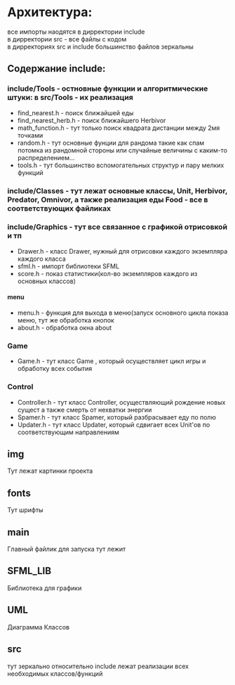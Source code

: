 # Архитектура:  
все импорты наодятся в дирректории include  
в дирректории src - все файлы с кодом  
в дирректориях src и include большинство файлов зеркальны  

## Содержание include:
### include/Tools - остновные функции и алгоритмические штуки: в src/Tools - их реализация   
+ find_nearest.h - поиск ближайшей еды   
+ find_nearest_herb.h - поиск ближайшего Herbivor  
+ math_function.h - тут только поиск квадрата дистанции между 2мя точками  
+ random.h - тут основные фунции для рандома такие как спам потомка из рандомной стороны или случайные величины с каким-то распределением...  
+ tools.h - тут большинство вспомогательных структур и пару мелких функций  

### include/Classes - тут лежат основные классы, Unit, Herbivor, Predator, Omnivor, а также реализация еды Food - все в соответствующих файликах

### include/Graphics - тут все связанное с графикой отрисовкой и тп  
+ Drawer.h - класс Drawer, нужный для отрисовки каждого экземпляра каждого класса
+ sfml.h - импорт библиотеки SFML
+ score.h - показ статистики(кол-во экземпляров каждого из основных классов)
#### menu
+ menu.h - функция для выхода в меню(запуск основного цикла показа меню, тут же обработка кнопок
+ about.h - обработка окна about

### Game
+ Game.h - тут класс Game , который осуществляет цикл игры и обработку всех события

### Control
+ Controller.h - тут класс Controller, осуществляющий рождение новых сущест а также смерть от нехватки энергии
+ Spamer.h - тут класс Spamer, который разбрасывает еду по полю
+ Updater.h - тут класс Updater, который сдвигает всех Unit'ов по соответствующим направлениям
   		
## img  
Тут лежат картинки проекта  

## fonts  
Тут шрифты  

## main  
Главный файлик для запуска тут лежит  

## SFML_LIB 
Библиотека для графики  

## UML  
Диаграмма Классов  

## src  
тут зеркально относительно include лежат реализации всех необходимых классов/функций  

